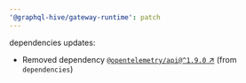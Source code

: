 ```yaml
---
'@graphql-hive/gateway-runtime': patch
---
```


dependencies updates: 

- Removed dependency [`@opentelemetry/api@^1.9.0` ↗︎](https://www.npmjs.com/package/@opentelemetry/api/v/1.9.0) (from `dependencies`)
